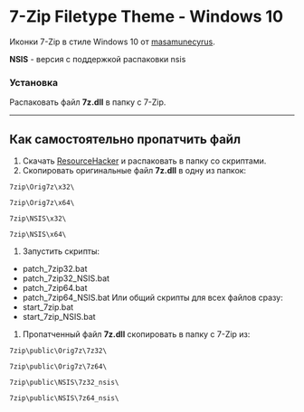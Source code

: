 # 7-Zip Filetype Theme - Windows 10

Иконки 7-Zip в стиле Windows 10 от [masamunecyrus](https://masamunecyrus.deviantart.com/).

**NSIS** - версия с поддержкой распаковки nsis

### Установка

Распаковать файл **7z.dll** в папку с 7-Zip.

------

## Как самостоятельно пропатчить файл

1. Скачать [ResourceHacker](http://www.angusj.com/resourcehacker/) и распаковать в папку со скриптами.
1. Скопировать оригинальные файл **7z.dll** в одну из папкок:
```
7zip\Orig7z\x32\
```
```
7zip\Orig7z\x64\
```
```
7zip\NSIS\x32\
```
```
7zip\NSIS\x64\
```
1. Запустить скрипты:
- patch_7zip32.bat
- patch_7zip32_NSIS.bat
- patch_7zip64.bat
- patch_7zip64_NSIS.bat
Или общий скрипты для всех файлов сразу:
- start_7zip.bat
- start_7zip_NSIS.bat
1. Пропатченный файл **7z.dll** скопировать в папку с 7-Zip из:
```
7zip\public\Orig7z\7z32\
```
```
7zip\public\Orig7z\7z64\
```
```
7zip\public\NSIS\7z32_nsis\
```
```
7zip\public\NSIS\7z64_nsis\
```

